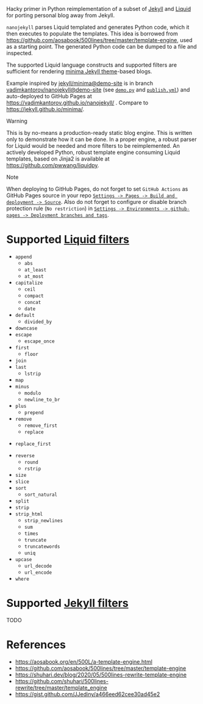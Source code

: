 Hacky primer in Python reimplementation of a subset of [Jekyll](https://jekyllrb.com) and [Liquid](https://shopify.github.io/liquid/) for porting personal blog away from Jekyll.

`nanojekyll` parses Liquid templated and generates Python code, which it then executes to populate the templates. This idea is borrowed from https://github.com/aosabook/500lines/tree/master/template-engine, used as a starting point. The generated Python code can be dumped to a file and inspected.

The supported Liquid language constructs and supported filters are sufficient for rendering [minima Jekyll theme](https://github.com/jekyll/minima)-based blogs.

Example inspired by [jekyll/minima@demo-site](https://github.com/jekyll/minima/tree/demo-site) is in branch [vadimkantorov/nanojekyll@demo-site](../../tree/demo-site) (see [`demo.py`](../../blob/demo-site/demo.py) and [`publish.yml`](../../blob/demo-site/.github/workflows/publish.yml)) and auto-deployed to GitHub Pages at https://vadimkantorov.github.io/nanojekyll/ . Compare to https://jekyll.github.io/minima/.

> [!WARNING]
> This is by no-means a production-ready static blog engine. This is written only to demonstrate how it can be done. In a proper engine, a robust parser for Liquid would be needed and more filters to be reimplemented. An actively developed Python, robust template engine consuming Liquid templates, based on Jinja2 is available at https://github.com/pwwang/liquidpy.

> [!NOTE]
> When deploying to GitHub Pages, do not forget to set `GitHub Actions` as GitHub Pages source in your repo [`Settings -> Pages -> Build and deployment -> Source`](https://github.com/vadimkantorov/nanojekyll/settings/pages). Also do not forget to configure or disable branch protection rule (`No restriction`) in [`Settings -> Environments -> github-pages -> Deployment branches and tags`](https://github.com/vadimkantorov/nanojekyll/settings/environments/).

# Supported [Liquid filters](https://shopify.github.io/liquid/filters/)
- `append`
    - `abs`
    - `at_least`
    - `at_most`
- `capitalize`
    - `ceil`
    - `compact`
    - `concat`
    - `date`
- `default`
    - `divided_by`
- `downcase`
- `escape`
    - `escape_once`
- `first`
    - `floor`
- `join`
- `last`
    - `lstrip`
- `map`
- `minus`
    - `modulo`
    - `newline_to_br`
- `plus`
    - `prepend`
- `remove`
    - `remove_first`
    - `replace`
* `replace_first`
- `reverse`
    - `round`
    - `rstrip`
- `size`
- `slice`
- `sort`
    - `sort_natural`
- `split`
- `strip`
- `strip_html`
    - `strip_newlines`
    - `sum`
    - `times`
    - `truncate`
    - `truncatewords`
    - `uniq`
- `upcase`
    - `url_decode`
    - `url_encode`
- `where`

# Supported [Jekyll filters](https://jekyllrb.com/docs/liquid/filters/)
TODO

# References
- https://aosabook.org/en/500L/a-template-engine.html
- https://github.com/aosabook/500lines/tree/master/template-engine
- https://shuhari.dev/blog/2020/05/500lines-rewrite-template-engine
- https://github.com/shuhari/500lines-rewrite/tree/master/template_engine
- https://gist.github.com/JJediny/a466eed62cee30ad45e2
